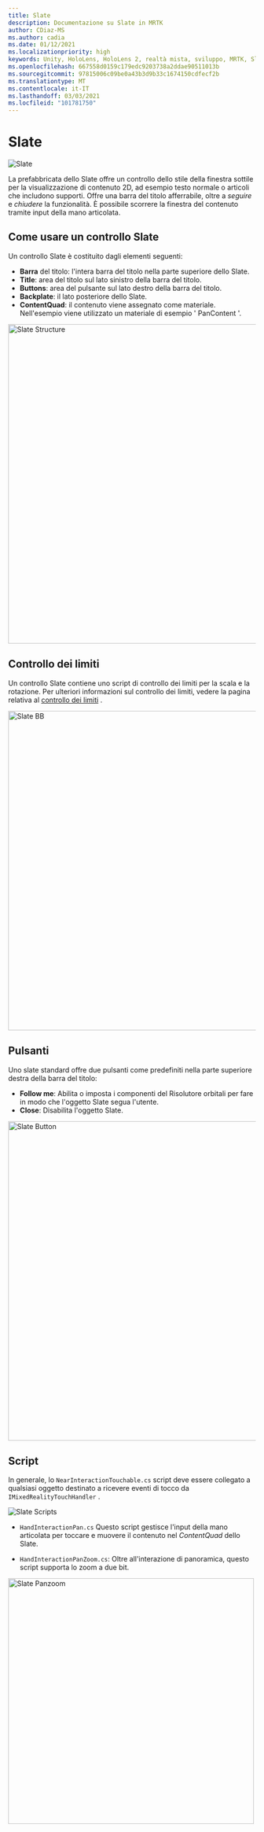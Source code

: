 ```yaml
---
title: Slate
description: Documentazione su Slate in MRTK
author: CDiaz-MS
ms.author: cadia
ms.date: 01/12/2021
ms.localizationpriority: high
keywords: Unity, HoloLens, HoloLens 2, realtà mista, sviluppo, MRTK, Slate,
ms.openlocfilehash: 667558d0159c179edc9203738a2ddae90511013b
ms.sourcegitcommit: 97815006c09be0a43b3d9b33c1674150cdfecf2b
ms.translationtype: MT
ms.contentlocale: it-IT
ms.lasthandoff: 03/03/2021
ms.locfileid: "101781750"
---
```

# <a name="slate"></a>Slate

![Slate](../images/slate/MRTK_Slate_Main.png)

La prefabbricata dello Slate offre un controllo dello stile della finestra sottile per la visualizzazione di contenuto 2D, ad esempio testo normale o articoli che includono supporti. Offre una barra del titolo afferrabile, oltre a *seguire* e *chiudere* la funzionalità. È possibile scorrere la finestra del contenuto tramite input della mano articolata.

## <a name="how-to-use-a-slate-control"></a>Come usare un controllo Slate

Un controllo Slate è costituito dagli elementi seguenti:

* **Barra** del titolo: l'intera barra del titolo nella parte superiore dello Slate.
* **Title**: area del titolo sul lato sinistro della barra del titolo.
* **Buttons**: area del pulsante sul lato destro della barra del titolo.
* **Backplate**: il lato posteriore dello Slate.
* **ContentQuad**: il contenuto viene assegnato come materiale. Nell'esempio viene utilizzato un materiale di esempio ' PanContent '.

<img src="../images/slate/MRTK_SlateStructure.jpg" width="650" alt="Slate Structure">

## <a name="bounds-control"></a>Controllo dei limiti

Un controllo Slate contiene uno script di controllo dei limiti per la scala e la rotazione. Per ulteriori informazioni sul controllo dei limiti, vedere la pagina relativa al [controllo dei limiti](BoundsControl.md) .

<img src="../images/slate/MRTK_Slate_BB.jpg" width="650" alt="Slate BB">

## <a name="buttons"></a>Pulsanti

Uno slate standard offre due pulsanti come predefiniti nella parte superiore destra della barra del titolo:

* **Follow me**: Abilita o imposta i componenti del Risolutore orbitali per fare in modo che l'oggetto Slate segua l'utente.
* **Close**: Disabilita l'oggetto Slate.

<img src="../images/slate/MRTK_Slate_Buttons.jpg" width="650" alt="Slate Button">

## <a name="scripts"></a>Script

In generale, lo `NearInteractionTouchable.cs` script deve essere collegato a qualsiasi oggetto destinato a ricevere eventi di tocco da `IMixedRealityTouchHandler` .

<img src="../images/slate/MRTK_Slate_Scripts.png" alt="Slate Scripts">

* `HandInteractionPan.cs` Questo script gestisce l'input della mano articolata per toccare e muovere il contenuto nel *ContentQuad* dello Slate.

* `HandInteractionPanZoom.cs`: Oltre all'interazione di panoramica, questo script supporta lo zoom a due bit.

<img src="../images/slate/MRTK_Slate_PanZoom.png" width="500" alt="Slate Panzoom">
